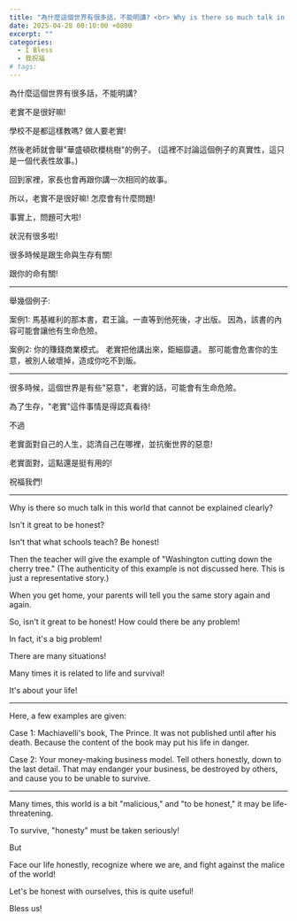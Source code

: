 ```yaml
---
title: "為什麼這個世界有很多話，不能明講? <br> Why is there so much talk in this world that cannot be explained clearly?"
date: 2025-04-28 00:10:00 +0800
excerpt: ""
categories:
  - I Bless
  - 我祝福
# tags:
---
```


為什麼這個世界有很多話，不能明講?

老實不是很好嘛!

學校不是都這樣教嗎? 做人要老實!

然後老師就會舉"華盛頓砍櫻桃樹"的例子。
(這裡不討論這個例子的真實性，這只是一個代表性故事。)

回到家裡，家長也會再跟你講一次相同的故事。

所以，老實不是很好嘛! 怎麼會有什麼問題!

事實上，問題可大啦!

狀況有很多啦!

很多時候是跟生命與生存有關!

跟你的命有關!

---

舉幾個例子:

案例1:
馬基維利的那本書，君王論。一直等到他死後，才出版。
因為，該書的內容可能會讓他有生命危險。

案例2:
你的賺錢商業模式。
老實把他講出來，鉅細靡遺。
那可能會危害你的生意，被別人破壞掉，造成你吃不到飯。

---

很多時候，這個世界是有些"惡意"，老實的話，可能會有生命危險。

為了生存，"老實"這件事情是得認真看待!

不過

老實面對自己的人生，認清自己在哪裡，並抗衡世界的惡意!

老實面對，這點還是挺有用的!

祝福我們!

---

Why is there so much talk in this world that cannot be explained clearly?

Isn't it great to be honest?

Isn't that what schools teach? Be honest!

Then the teacher will give the example of "Washington cutting down the cherry tree."
(The authenticity of this example is not discussed here. This is just a representative story.)

When you get home, your parents will tell you the same story again and again.

So, isn't it great to be honest! How could there be any problem!

In fact, it's a big problem!

There are many situations!

Many times it is related to life and survival!

It's about your life!

---

Here, a few examples are given:

Case 1:
Machiavelli's book, The Prince. It was not published until after his death.
Because the content of the book may put his life in danger.

Case 2:
Your money-making business model.
Tell others honestly, down to the last detail.
That may endanger your business, be destroyed by others, and cause you to be unable to survive.

---

Many times, this world is a bit "malicious," and "to be honest," it may be life-threatening.

To survive, "honesty" must be taken seriously!

But

Face our life honestly, recognize where we are, and fight against the malice of the world!

Let's be honest with ourselves, this is quite useful!

Bless us!

<!--
FB: 

Twitter:

-->
